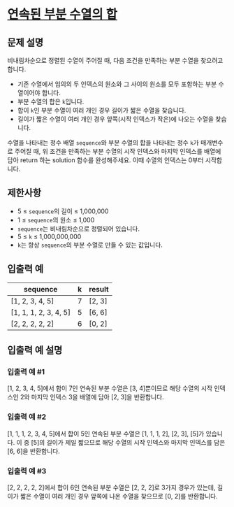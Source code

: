 # [연속된 부분 수열의 합](https://school.programmers.co.kr/learn/courses/30/lessons/178870)

## 문제 설명

비내림차순으로 정렬된 수열이 주어질 때, 다음 조건을 만족하는 부분 수열을 찾으려고 합니다.

- 기존 수열에서 임의의 두 인덱스의 원소와 그 사이의 원소를 모두 포함하는 부분 수열이어야 합니다.
- 부분 수열의 합은 `k`입니다.
- 합이 `k`인 부분 수열이 여러 개인 경우 길이가 짧은 수열을 찾습니다.
- 길이가 짧은 수열이 여러 개인 경우 앞쪽(시작 인덱스가 작은)에 나오는 수열을 찾습니다.

수열을 나타내는 정수 배열 `sequence`와 부분 수열의 합을 나타내는 정수 `k`가 매개변수로 주어질 때, 위 조건을 만족하는 부분 수열의 시작 인덱스와 마지막 인덱스를 배열에 담아 return 하는 solution 함수를 완성해주세요. 이때 수열의 인덱스는 0부터 시작합니다.

## 제한사항

- 5 ≤ `sequence`의 길이 ≤ 1,000,000
- 1 ≤ `sequence`의 원소 ≤ 1,000
- `sequence`는 비내림차순으로 정렬되어 있습니다.
- 5 ≤ `k` ≤ 1,000,000,000
- `k`는 항상 `sequence`의 부분 수열로 만들 수 있는 값입니다.

## 입출력 예

| sequence              | k   | result |
| --------------------- | --- | ------ |
| [1, 2, 3, 4, 5]       | 7   | [2, 3] |
| [1, 1, 1, 2, 3, 4, 5] | 5   | [6, 6] |
| [2, 2, 2, 2, 2]       | 6   | [0, 2] |

## 입출력 예 설명

### 입출력 예 #1

[1, 2, 3, 4, 5]에서 합이 7인 연속된 부분 수열은 [3, 4]뿐이므로 해당 수열의 시작 인덱스인 2와 마지막 인덱스 3을 배열에 담아 [2, 3]을 반환합니다.

### 입출력 예 #2

[1, 1, 1, 2, 3, 4, 5]에서 합이 5인 연속된 부분 수열은 [1, 1, 1, 2], [2, 3], [5]가 있습니다. 이 중 [5]의 길이가 제일 짧으므로 해당 수열의 시작 인덱스와 마지막 인덱스를 담은 [6, 6]을 반환합니다.

### 입출력 예 #3

[2, 2, 2, 2, 2]에서 합이 6인 연속된 부분 수열은 [2, 2, 2]로 3가지 경우가 있는데, 길이가 짧은 수열이 여러 개인 경우 앞쪽에 나온 수열을 찾으므로 [0, 2]를 반환합니다.

